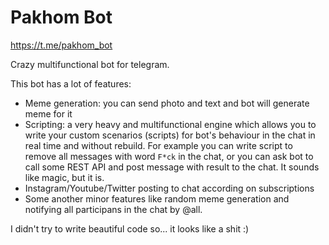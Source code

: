 # Pakhom Bot
https://t.me/pakhom_bot

Crazy multifunctional bot for telegram.


This bot has a lot of features:
* Meme generation: you can send photo and text and bot will generate meme for it
* Scripting: a very heavy and multifunctional engine which allows you to write your custom scenarios (scripts) for bot's behaviour in the chat in real time and without rebuild. For example you can write script to remove all messages with word `F*ck` in the chat, or you can ask bot to call some REST API and post message with result to the chat. It sounds like magic, but it is. 
* Instagram/Youtube/Twitter posting to chat according on subscriptions
* Some another minor features like random meme generation and notifying all participans in the chat by @all.

I didn't try to write beautiful code so... it looks like a shit :)
